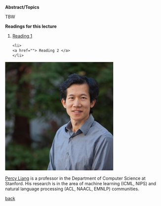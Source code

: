 <div class="abstract">   

<strong>Abstract/Topics</strong>
<p>TBW</p>

<strong>Readings for this lecture</strong>  
<ol>
    <li>
    <a href=""> Reading 1 </a>
    </li>
    
    <li>
    <a href=""> Reading 2 </a>
    </li>
</ol>
</div>

![Percy Liang](/assets/img/Percy_liang.jpg)  

<p><a href="https://cs.stanford.edu/~pliang/">Percy Liang</a> is a professor in the Department of Computer Science at Stanford. His research is in the area of machine learning (ICML, NIPS) and natural language processing (ACL, NAACL, EMNLP) communities.

[back](./)
